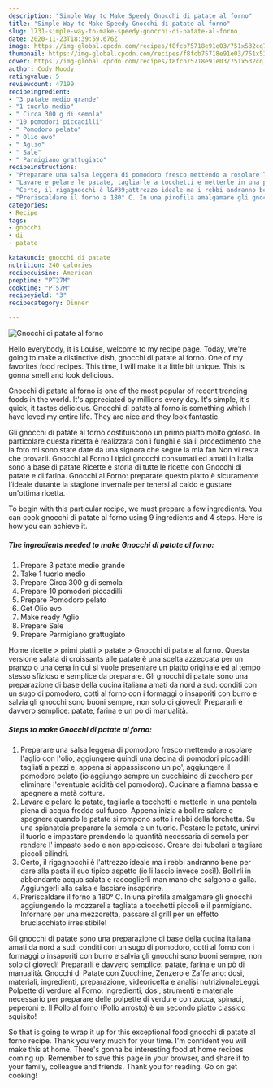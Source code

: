 ```yaml
---
description: "Simple Way to Make Speedy Gnocchi di patate al forno"
title: "Simple Way to Make Speedy Gnocchi di patate al forno"
slug: 1731-simple-way-to-make-speedy-gnocchi-di-patate-al-forno
date: 2020-11-23T18:39:59.676Z
image: https://img-global.cpcdn.com/recipes/f8fcb75718e91e03/751x532cq70/gnocchi-di-patate-al-forno-recipe-main-photo.jpg
thumbnail: https://img-global.cpcdn.com/recipes/f8fcb75718e91e03/751x532cq70/gnocchi-di-patate-al-forno-recipe-main-photo.jpg
cover: https://img-global.cpcdn.com/recipes/f8fcb75718e91e03/751x532cq70/gnocchi-di-patate-al-forno-recipe-main-photo.jpg
author: Cody Moody
ratingvalue: 5
reviewcount: 47199
recipeingredient:
- "3 patate medio grande"
- "1 tuorlo medio"
- " Circa 300 g di semola"
- "10 pomodori piccadilli"
- " Pomodoro pelato"
- " Olio evo"
- " Aglio"
- " Sale"
- " Parmigiano grattugiato"
recipeinstructions:
- "Preparare una salsa leggera di pomodoro fresco mettendo a rosolare l&#39;aglio con l&#39;olio, aggiungere quindi una decina di pomodori piccadilli tagliati a pezzi e, appena si appassiscono un po&#39;, aggiungere il pomodoro pelato (io aggiungo sempre un cucchiaino di zucchero per eliminare l&#39;eventuale acidità del pomodoro). Cucinare a fiamna bassa e spegnere a metà cottura."
- "Lavare e pelare le patate, tagliarle a tocchetti e metterle in una pentola piena di acqua fredda sul fuoco. Appena inizia a bollire salare e spegnere quando le patate si rompono sotto i rebbi della forchetta. Su una spianatoia preparare la semola e un tuorlo. Pestare le patate, unirvi il tuorlo e impastare prendendo la quantità necessaria di semola per rendere l&#39; impasto sodo e non appiccicoso. Creare dei tubolari e tagliare piccoli cilindri."
- "Certo, il rigagnocchi è l&#39;attrezzo ideale ma i rebbi andranno bene per dare alla pasta il suo tipico aspetto (io li lascio invece così!). Bollirli in abbondante acqua salata e raccoglierli man mano che salgono a galla. Aggiungerli alla salsa e lasciare insaporire."
- "Preriscaldare il forno a 180° C. In una pirofila amalgamare gli gnocchi aggiungendo la mozzarella tagliata a tocchetti piccoli e il parmigiano. Infornare per una mezzoretta, passare al grill per un effetto bruciacchiato irresistibile!"
categories:
- Recipe
tags:
- gnocchi
- di
- patate

katakunci: gnocchi di patate 
nutrition: 240 calories
recipecuisine: American
preptime: "PT27M"
cooktime: "PT57M"
recipeyield: "3"
recipecategory: Dinner

---
```



![Gnocchi di patate al forno](https://img-global.cpcdn.com/recipes/f8fcb75718e91e03/751x532cq70/gnocchi-di-patate-al-forno-recipe-main-photo.jpg)

Hello everybody, it is Louise, welcome to my recipe page. Today, we're going to make a distinctive dish, gnocchi di patate al forno. One of my favorites food recipes. This time, I will make it a little bit unique. This is gonna smell and look delicious.

Gnocchi di patate al forno is one of the most popular of recent trending foods in the world. It's appreciated by millions every day. It's simple, it's quick, it tastes delicious. Gnocchi di patate al forno is something which I have loved my entire life. They are nice and they look fantastic.

Gli gnocchi di patate al forno costituiscono un primo piatto molto goloso. In particolare questa ricetta è realizzata con i funghi e sia il procedimento che la foto mi sono state date da una signora che segue la mia fan Non vi resta che provarli. Gnocchi al Forno I tipici gnocchi consumati ed amati in Italia sono a base di patate Ricette e storia di tutte le ricette con Gnocchi di patate e di farina. Gnocchi al Forno: preparare questo piatto è sicuramente l&#39;ideale durante la stagione invernale per tenersi al caldo e gustare un&#39;ottima ricetta.


To begin with this particular recipe, we must prepare a few ingredients. You can cook gnocchi di patate al forno using 9 ingredients and 4 steps. Here is how you can achieve it.

<!--inarticleads1-->

##### The ingredients needed to make Gnocchi di patate al forno:

1. Prepare 3 patate medio grande
1. Take 1 tuorlo medio
1. Prepare  Circa 300 g di semola
1. Prepare 10 pomodori piccadilli
1. Prepare  Pomodoro pelato
1. Get  Olio evo
1. Make ready  Aglio
1. Prepare  Sale
1. Prepare  Parmigiano grattugiato


Home ricette &gt; primi piatti &gt; patate &gt; Gnocchi di patate al forno. Questa versione salata di croissants alle patate è una scelta azzeccata per un pranzo o una cena in cui si vuole presentare un piatto originale ed al tempo stesso sfizioso e semplice da preparare. Gli gnocchi di patate sono una preparazione di base della cucina italiana amati da nord a sud: conditi con un sugo di pomodoro, cotti al forno con i formaggi o insaporiti con burro e salvia gli gnocchi sono buoni sempre, non solo di giovedì! Prepararli è davvero semplice: patate, farina e un pò di manualità. 

<!--inarticleads2-->

##### Steps to make Gnocchi di patate al forno:

1. Preparare una salsa leggera di pomodoro fresco mettendo a rosolare l&#39;aglio con l&#39;olio, aggiungere quindi una decina di pomodori piccadilli tagliati a pezzi e, appena si appassiscono un po&#39;, aggiungere il pomodoro pelato (io aggiungo sempre un cucchiaino di zucchero per eliminare l&#39;eventuale acidità del pomodoro). Cucinare a fiamna bassa e spegnere a metà cottura.
1. Lavare e pelare le patate, tagliarle a tocchetti e metterle in una pentola piena di acqua fredda sul fuoco. Appena inizia a bollire salare e spegnere quando le patate si rompono sotto i rebbi della forchetta. Su una spianatoia preparare la semola e un tuorlo. Pestare le patate, unirvi il tuorlo e impastare prendendo la quantità necessaria di semola per rendere l&#39; impasto sodo e non appiccicoso. Creare dei tubolari e tagliare piccoli cilindri.
1. Certo, il rigagnocchi è l&#39;attrezzo ideale ma i rebbi andranno bene per dare alla pasta il suo tipico aspetto (io li lascio invece così!). Bollirli in abbondante acqua salata e raccoglierli man mano che salgono a galla. Aggiungerli alla salsa e lasciare insaporire.
1. Preriscaldare il forno a 180° C. In una pirofila amalgamare gli gnocchi aggiungendo la mozzarella tagliata a tocchetti piccoli e il parmigiano. Infornare per una mezzoretta, passare al grill per un effetto bruciacchiato irresistibile!


Gli gnocchi di patate sono una preparazione di base della cucina italiana amati da nord a sud: conditi con un sugo di pomodoro, cotti al forno con i formaggi o insaporiti con burro e salvia gli gnocchi sono buoni sempre, non solo di giovedì! Prepararli è davvero semplice: patate, farina e un pò di manualità. Gnocchi di Patate con Zucchine, Zenzero e Zafferano: dosi, materiali, ingredienti, preparazione, videoricetta e analisi nutrizionaleLeggi. Polpette di verdure al Forno: ingredienti, dosi, strumenti e materiale necessario per preparare delle polpette di verdure con zucca, spinaci, peperoni e. Il Pollo al forno (Pollo arrosto) è un secondo piatto classico squisito! 

So that is going to wrap it up for this exceptional food gnocchi di patate al forno recipe. Thank you very much for your time. I'm confident you will make this at home. There's gonna be interesting food at home recipes coming up. Remember to save this page in your browser, and share it to your family, colleague and friends. Thank you for reading. Go on get cooking!
